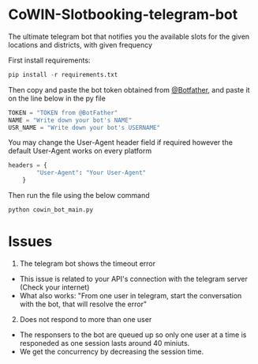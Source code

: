 # CoWIN-Slotbooking-telegram-bot
The ultimate telegram bot that notifies you the available slots for the given locations and districts, with given frequency

First install requirements:
```python
pip install -r requirements.txt
```

Then copy and paste the bot token obtained from [@Botfather](https://t.me/botfather), and paste it on the line below in the py file

```python
TOKEN = "TOKEN from @BotFather"
NAME = "Write down your bot's NAME"
USR_NAME = "Write down your bot's USERNAME"
```
You may change the User-Agent header field if required however the default User-Agent works on every platform
```python
headers = {
        "User-Agent": "Your User-Agent"
    }
```

Then run the file using the below command 
```python
python cowin_bot_main.py
```



# Issues
1) The telegram bot shows the timeout error
- This issue is related to your API's connection with the telegram server (Check your internet)
- What also works: "From one user in telegram, start the conversation with the bot, that will resolve the error"

2) Does not respond to more than one user
- The responsers to the bot are queued up so only one user at a time is responeded as one session lasts around 40 miniuts.
- We get the concurrency by decreasing the session time.

